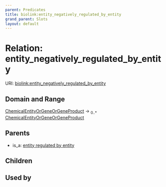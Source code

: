 ```yaml
---
parent: Predicates
title: biolink:entity_negatively_regulated_by_entity
grand_parent: Slots
layout: default
---
```


# Relation: entity_negatively_regulated_by_entity




URI: [biolink:entity_negatively_regulated_by_entity](https://w3id.org/biolink/vocab/entity_negatively_regulated_by_entity)

## Domain and Range

[ChemicalEntityOrGeneOrGeneProduct](ChemicalEntityOrGeneOrGeneProduct.md) ->  <sub>0..\*</sub> [ChemicalEntityOrGeneOrGeneProduct](ChemicalEntityOrGeneOrGeneProduct.md)

## Parents

 *  is_a: [entity regulated by entity](entity_regulated_by_entity.md)

## Children


## Used by

